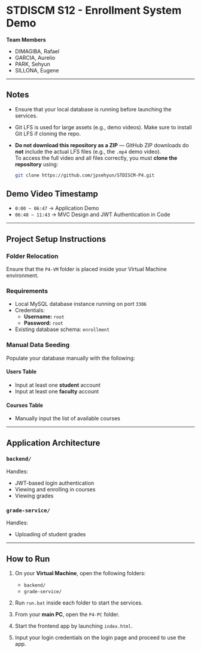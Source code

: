 # STDISCM S12 - Enrollment System Demo

**Team Members**  
- DIMAGIBA, Rafael  
- GARCIA, Aurelio  
- PARK, Sehyun  
- SILLONA, Eugene  

---

## Notes

- Ensure that your local database is running before launching the services.
- Git LFS is used for large assets (e.g., demo videos). Make sure to install Git LFS if cloning the repo.
- **Do not download this repository as a ZIP** — GitHub ZIP downloads do **not** include the actual LFS files (e.g., the `.mp4` demo video).  
  To access the full video and all files correctly, you must **clone the repository** using:

  ```bash
  git clone https://github.com/jpsehyun/STDISCM-P4.git

## Demo Video Timestamp

- `0:00 ~ 06:47` → Application Demo  
- `06:48 ~ 11:43` → MVC Design and JWT Authentication in Code

---

## Project Setup Instructions

### Folder Relocation

Ensure that the `P4-VM` folder is placed inside your Virtual Machine environment.

### Requirements

- Local MySQL database instance running on port `3306`
- Credentials:
  - **Username:** `root`
  - **Password:** `root`
- Existing database schema: `enrollment`

### Manual Data Seeding

Populate your database manually with the following:

#### Users Table
- Input at least one **student** account
- Input at least one **faculty** account

#### Courses Table
- Manually input the list of available courses

---

## Application Architecture

### `backend/`  
Handles:
- JWT-based login authentication
- Viewing and enrolling in courses
- Viewing grades

### `grade-service/`  
Handles:
- Uploading of student grades

---

## How to Run

1. On your **Virtual Machine**, open the following folders:
   - `backend/`
   - `grade-service/`

2. Run `run.bat` inside each folder to start the services.

3. From your **main PC**, open the `P4-PC` folder.

4. Start the frontend app by launching `index.html`.

5. Input your login credentials on the login page and proceed to use the app.

